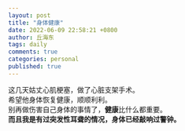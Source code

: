 ```yaml
---
layout: post
title: "身体健康"
date: 2022-06-09 22:58:21 +0800
author: 丘海东 
tags: daily
comments: true
categories: personal
published: true
---
```

这几天姑丈心肌梗塞，做了心脏支架手术。  
希望他身体恢复健康，顺顺利利。  
别再做伤害自己身体的事情了，**健康**比什么都重要。  
**而且我是有过突发性耳聋的情况，身体已经敲响过警钟。**
